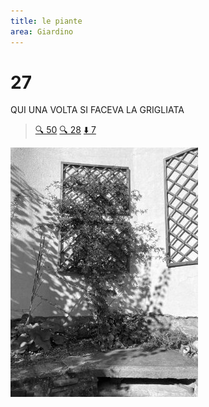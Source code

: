 ```yaml
---
title: le piante
area: Giardino
---
```

# 27
QUI UNA VOLTA SI FACEVA LA GRIGLIATA

> [🔍 50](50-giardino-gelsomino.md)
> [🔍 28](28-giardino-buco_buio.md)
> [⬇️ 7](7-giardino-ovest.md) 

![foto_19](../_assets/preview/foto_19.jpg)
